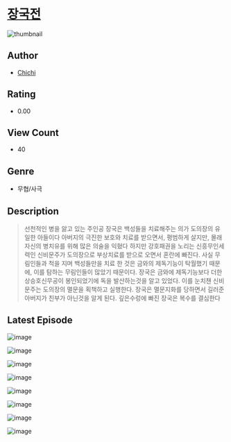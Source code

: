 # [장국전](https://comic.naver.com/bestChallenge/list?titleId=810953)
![thumbnail](https://image-comic.pstatic.net/user_contents_data/challenge_comic/2023/05/25/367128/upload_3618187529611141733_480x623.jpeg)

## Author
- [Chichi](https://comic.naver.com/artistTitle?id=367128)

## Rating
- 0.00

## View Count
- 40

## Genre
- 무협/사극

## Description
> 선천적인 병을 앓고 있는 주인공 장국은 백성들을 치료해주는 의가 도의장의 유일한 아들이다 아버지의 극진한 보호와 치료를 받으면서, 평범하게 살지만, 몰래 자신의 병치유를 위해 많은 의술을 익혔다 하지만 강호패권을 노리는 신흥무인세력인 신비문주가 도의장으로 부상치료를 받으로 오면서 혼란에 빠진다. 사실 무림인들과 척을 지며 백성들만을 치료 한 것은 금와의 제독기능이 탁월했기 때문에, 이를 탐하는 무림인들이 많았기 때문이다. 장국은 금와에 제독기능보다 더한 상승호신무공이 봉인되었기에 독을 발산하는것을 알고 있었다. 이를 눈치챈 신비문주는 도의장의 멸문을 획책하고 실행한다. 장국은 멸문지화를 당하면서 길러준 아버지가 친부가 아닌것을 알게 된다. 깊은수렁에 빠진 장국은 복수를 결심한다


## Latest Episode
![image](https://image-comic.pstatic.net/user_contents_data/challenge_comic/2023/05/25/367128/upload_7378415943295514419.jpeg)

![image](https://image-comic.pstatic.net/user_contents_data/challenge_comic/2023/05/25/367128/upload_3846978100251736369.jpeg)

![image](https://image-comic.pstatic.net/user_contents_data/challenge_comic/2023/05/25/367128/upload_3559030307127899748.jpeg)

![image](https://image-comic.pstatic.net/user_contents_data/challenge_comic/2023/05/25/367128/upload_7293634791979824695.jpeg)

![image](https://image-comic.pstatic.net/user_contents_data/challenge_comic/2023/05/25/367128/upload_3977583580386834790.jpeg)

![image](https://image-comic.pstatic.net/user_contents_data/challenge_comic/2023/05/25/367128/upload_7147266903019775030.jpeg)

![image](https://image-comic.pstatic.net/user_contents_data/challenge_comic/2023/05/25/367128/upload_3486740699812421988.jpeg)

![image](https://image-comic.pstatic.net/user_contents_data/challenge_comic/2023/05/25/367128/upload_7089010193508819249.jpeg)
